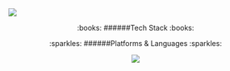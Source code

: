 <img src="https://capsule-render.vercel.app/api?type=waving&color=auto&height=200&descAlign=50&section=header&text=The%20App&fontSize=60&fontAlign=50" />
<p align ="center">:books: ######Tech Stack :books:</p>
<p align ="center">:sparkles: ######Platforms & Languages :sparkles:</p>
<div align="center">
<img src="https://img.shields.io/badge/JAVA-007396?style=for-the-badge&logo=java&logoColor=white">
</div>
